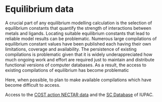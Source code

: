 # Equilibrium data

A crucial part of any equilibrium modelling calculation is the selection of equilibrium constants that quantify the strength of interactions between metals and ligands. Locating suitable equilibrium constants that lead to reliable model results can be problematic. Numerous large compilations of equilibrium constant values have been published each having their own limitations, coverage and  availability. The persistence of existing compilations is problematic given that it is widely underappreciated how much ongoing work and effort are required just to maintain and distribute functional versions of computer databases. As a result, the access to existing compilations of equilibrium has become problematic 

Here, when possible, to plan to make available compilations which have become difficult to access.

Access to the [COST action NECTAR data](cost-nectar.html) and the [SC Database](sc-database.md) of IUPAC.
